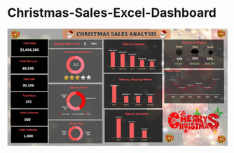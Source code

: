 # Christmas-Sales-Excel-Dashboard

![Screenshot 2023-10-30 163132](https://github.com/K-dilhani/Christmas-Sales-Excel-Dashboard/blob/main/Screenshot%202024-01-06%20001619.png)

